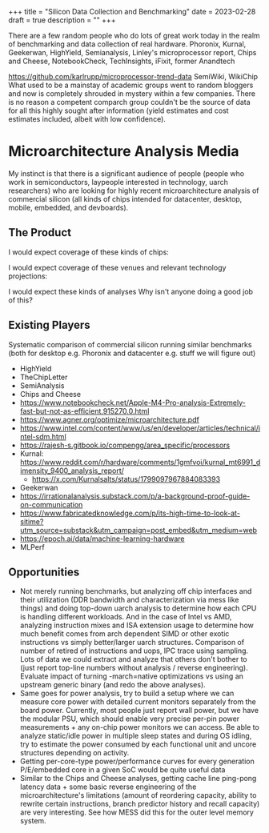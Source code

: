 +++
title = "Silicon Data Collection and Benchmarking"
date = 2023-02-28
draft = true
description = ""
+++

There are a few random people who do lots of great work today in the realm of benchmarking and data collection of real hardware.
Phoronix, Kurnal, Geekerwan, HighYield, Semianalysis, Linley's microprocessor report, Chips and Cheese, NotebookCheck, TechInsights, iFixit, former Anandtech

https://github.com/karlrupp/microprocessor-trend-data
SemiWiki, WikiChip
What used to be a mainstay of academic groups went to random bloggers and now is completely shrouded in mystery within a few companies.
There is no reason a competent comparch group couldn't be the source of data for all this highly sought after information (yield estimates and cost estimates included, albeit with low confidence).

# Microarchitecture Analysis Media

My instinct is that there is a significant audience of people (people who work in semiconductors, laypeople interested in technology, uarch researchers) who are looking for highly recent microarchitecture analysis of commercial silicon (all kinds of chips intended for datacenter, desktop, mobile, embedded, and devboards).

## The Product

I would expect coverage of these kinds of chips:

I would expect coverage of these venues and relevant technology projections:

I would expect these kinds of analyses
Why isn't anyone doing a good job of this?

## Existing Players

Systematic comparison of commercial silicon running similar benchmarks (both for desktop e.g. Phoronix and datacenter e.g. stuff we will figure out)

- HighYield
- TheChipLetter
- SemiAnalysis
- Chips and Cheese
- https://www.notebookcheck.net/Apple-M4-Pro-analysis-Extremely-fast-but-not-as-efficient.915270.0.html
- https://www.agner.org/optimize/microarchitecture.pdf
- https://www.intel.com/content/www/us/en/developer/articles/technical/intel-sdm.html
- https://rajesh-s.gitbook.io/compengg/area_specific/processors
- Kurnal: https://www.reddit.com/r/hardware/comments/1gmfvoi/kurnal_mt6991_dimensity_9400_analysis_report/
  - https://x.com/Kurnalsalts/status/1799097967884083393
- Geekerwan
- https://irrationalanalysis.substack.com/p/a-background-proof-guide-on-communication
- https://www.fabricatedknowledge.com/p/its-high-time-to-look-at-sitime?utm_source=substack&utm_campaign=post_embed&utm_medium=web
- https://epoch.ai/data/machine-learning-hardware
- MLPerf

## Opportunities

- Not merely running benchmarks, but analyzing off chip interfaces and their utilization (DDR bandwidth and characterization via mess like things) and doing top-down uarch analysis to determine how each CPU is handling different workloads. And in the case of Intel vs AMD, analyzing instruction mixes and ISA extension usage to determine how much benefit comes from arch dependent SIMD or other exotic instructions vs simply better/larger uarch structures. Comparison of number of retired of instructions and uops, IPC trace using sampling. Lots of data we could extract and analyze that others don't bother to (just report top-line numbers without analysis / reverse engineering). Evaluate impact of turning -march=native optimizations vs using an upstream generic binary (and redo the above analyses).
- Same goes for power analysis, try to build a setup where we can measure core power with detailed current monitors separately from the board power. Currently, most people just report wall power, but we have the modular PSU, which should enable very precise per-pin power measurements + any on-chip power monitors we can access. Be able to analyze static/idle power in multiple sleep states and during OS idling, try to estimate the power consumed by each functional unit and uncore structures depending on activity.
- Getting per-core-type power/performance curves for every generation P/E/embedded core in a given SoC would be quite useful data
- Similar to the Chips and Cheese analyses, getting cache line ping-pong latency data + some basic reverse engineering of the microarchitecture's limitations (amount of reordering capacity, ability to rewrite certain instructions, branch predictor history and recall capacity) are very interesting. See how MESS did this for the outer level memory system.
